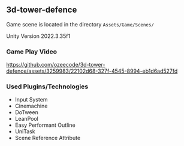 ﻿## 3d-tower-defence

Game scene is located in the directory `Assets/Game/Scenes/`

Unity Version 2022.3.35f1

### Game Play Video
https://github.com/ozeecode/3d-tower-defence/assets/3259983/22102d68-327f-4545-8994-eb1d6ad527fd


### Used Plugins/Technologies

- Input System
- Cinemachine
- DoTween
- LeanPool
- Easy Performant Outline
- UniTask
- Scene Reference Attribute

